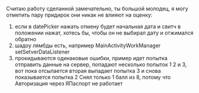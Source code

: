 Считаю работу сделанной замечательно, ты большой молодец, я могу отметить пару придирок они никак не влияют на оценку: 
1) если в datePicker нажать отмену будет начальная дата и свитч в положении нажат, хотесь бы, чтобы он не выбирал дату и отжимался обратно
2) шадоу лямбды есть, например MainActivityWorkManager setSetverDataListener
3) прокидываются одинаковые ошибки, пример идет попытка отправить данные на сервер, попадают несколько попыток 1 2 и 3, вот пока отсылается вторая выпадает попытка 3 и снова показывается попытка 2
Снял только 1 балл из 8, потому что Авторизация через ЯПаспорт не работает
